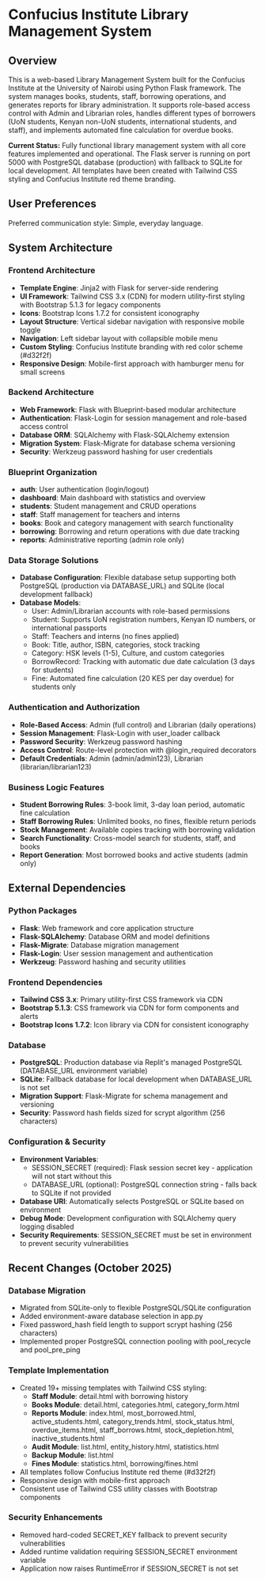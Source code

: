 # Confucius Institute Library Management System

## Overview

This is a web-based Library Management System built for the Confucius Institute at the University of Nairobi using Python Flask framework. The system manages books, students, staff, borrowing operations, and generates reports for library administration. It supports role-based access control with Admin and Librarian roles, handles different types of borrowers (UoN students, Kenyan non-UoN students, international students, and staff), and implements automated fine calculation for overdue books.

**Current Status:** Fully functional library management system with all core features implemented and operational. The Flask server is running on port 5000 with PostgreSQL database (production) with fallback to SQLite for local development. All templates have been created with Tailwind CSS styling and Confucius Institute red theme branding.

## User Preferences

Preferred communication style: Simple, everyday language.

## System Architecture

### Frontend Architecture
- **Template Engine**: Jinja2 with Flask for server-side rendering
- **UI Framework**: Tailwind CSS 3.x (CDN) for modern utility-first styling with Bootstrap 5.1.3 for legacy components
- **Icons**: Bootstrap Icons 1.7.2 for consistent iconography
- **Layout Structure**: Vertical sidebar navigation with responsive mobile toggle
- **Navigation**: Left sidebar layout with collapsible mobile menu
- **Custom Styling**: Confucius Institute branding with red color scheme (#d32f2f)
- **Responsive Design**: Mobile-first approach with hamburger menu for small screens

### Backend Architecture
- **Web Framework**: Flask with Blueprint-based modular architecture
- **Authentication**: Flask-Login for session management and role-based access control
- **Database ORM**: SQLAlchemy with Flask-SQLAlchemy extension
- **Migration System**: Flask-Migrate for database schema versioning
- **Security**: Werkzeug password hashing for user credentials

### Blueprint Organization
- **auth**: User authentication (login/logout)
- **dashboard**: Main dashboard with statistics and overview
- **students**: Student management and CRUD operations
- **staff**: Staff management for teachers and interns
- **books**: Book and category management with search functionality
- **borrowing**: Borrowing and return operations with due date tracking
- **reports**: Administrative reporting (admin role only)

### Data Storage Solutions
- **Database Configuration**: Flexible database setup supporting both PostgreSQL (production via DATABASE_URL) and SQLite (local development fallback)
- **Database Models**:
  - User: Admin/Librarian accounts with role-based permissions
  - Student: Supports UoN registration numbers, Kenyan ID numbers, or international passports
  - Staff: Teachers and interns (no fines applied)
  - Book: Title, author, ISBN, categories, stock tracking
  - Category: HSK levels (1-5), Culture, and custom categories
  - BorrowRecord: Tracking with automatic due date calculation (3 days for students)
  - Fine: Automated fine calculation (20 KES per day overdue) for students only

### Authentication and Authorization
- **Role-Based Access**: Admin (full control) and Librarian (daily operations)
- **Session Management**: Flask-Login with user_loader callback
- **Password Security**: Werkzeug password hashing
- **Access Control**: Route-level protection with @login_required decorators
- **Default Credentials**: Admin (admin/admin123), Librarian (librarian/librarian123)

### Business Logic Features
- **Student Borrowing Rules**: 3-book limit, 3-day loan period, automatic fine calculation
- **Staff Borrowing Rules**: Unlimited books, no fines, flexible return periods
- **Stock Management**: Available copies tracking with borrowing validation
- **Search Functionality**: Cross-model search for students, staff, and books
- **Report Generation**: Most borrowed books and active students (admin only)

## External Dependencies

### Python Packages
- **Flask**: Web framework and core application structure
- **Flask-SQLAlchemy**: Database ORM and model definitions
- **Flask-Migrate**: Database migration management
- **Flask-Login**: User session management and authentication
- **Werkzeug**: Password hashing and security utilities

### Frontend Dependencies
- **Tailwind CSS 3.x**: Primary utility-first CSS framework via CDN
- **Bootstrap 5.1.3**: CSS framework via CDN for form components and alerts
- **Bootstrap Icons 1.7.2**: Icon library via CDN for consistent iconography

### Database
- **PostgreSQL**: Production database via Replit's managed PostgreSQL (DATABASE_URL environment variable)
- **SQLite**: Fallback database for local development when DATABASE_URL is not set
- **Migration Support**: Flask-Migrate for schema management and versioning
- **Security**: Password hash fields sized for scrypt algorithm (256 characters)

### Configuration & Security
- **Environment Variables**: 
  - SESSION_SECRET (required): Flask session secret key - application will not start without this
  - DATABASE_URL (optional): PostgreSQL connection string - falls back to SQLite if not provided
- **Database URI**: Automatically selects PostgreSQL or SQLite based on environment
- **Debug Mode**: Development configuration with SQLAlchemy query logging disabled
- **Security Requirements**: SESSION_SECRET must be set in environment to prevent security vulnerabilities

## Recent Changes (October 2025)

### Database Migration
- Migrated from SQLite-only to flexible PostgreSQL/SQLite configuration
- Added environment-aware database selection in app.py
- Fixed password_hash field length to support scrypt hashing (256 characters)
- Implemented proper PostgreSQL connection pooling with pool_recycle and pool_pre_ping

### Template Implementation
- Created 19+ missing templates with Tailwind CSS styling:
  - **Staff Module**: detail.html with borrowing history
  - **Books Module**: detail.html, categories.html, category_form.html
  - **Reports Module**: index.html, most_borrowed.html, active_students.html, category_trends.html, stock_status.html, overdue_items.html, staff_borrows.html, stock_depletion.html, inactive_students.html
  - **Audit Module**: list.html, entity_history.html, statistics.html
  - **Backup Module**: list.html
  - **Fines Module**: statistics.html, borrowing/fines.html
- All templates follow Confucius Institute red theme (#d32f2f)
- Responsive design with mobile-first approach
- Consistent use of Tailwind CSS utility classes with Bootstrap components

### Security Enhancements
- Removed hard-coded SECRET_KEY fallback to prevent security vulnerabilities
- Added runtime validation requiring SESSION_SECRET environment variable
- Application now raises RuntimeError if SESSION_SECRET is not set